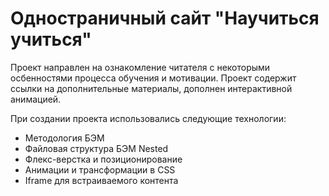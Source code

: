 # Одностраничный сайт "Научиться учиться"


  Проект направлен на ознакомление читателя с некоторыми осбенностями процесса обучения и мотивации.
  Проект содержит ссылки на дополнительные материалы, дополнен интерактивной анимацией.

При создании проекта использовались следующие технологии:

* Методология БЭМ
* Файловая структура БЭМ Nested
* Флекс-верстка и позиционирование
* Анимации и трансформации в CSS
* Iframe для встраиваемого контента

